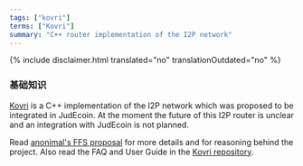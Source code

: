 ```yaml
---
tags: ["kovri"]
terms: ["Kovri"]
summary: "C++ router implementation of the I2P network"
---
```


{% include disclaimer.html translated="no" translationOutdated="no" %}
### 基础知识

[Kovri](https://gitlab.com/kovri-project/kovri/) is a C++ implementation of the I2P network which was proposed to be integrated in JudEcoin. At the moment the future of this I2P router is unclear and an integration with JudEcoin is not planned.

Read [anonimal's FFS proposal](https://forum.getJudEcoin.org/9/work-in-progress/86967/anonimal-s-kovri-full-time-development-funding-thread) for more details and for reasoning behind the project. Also read the FAQ and User Guide in the [Kovri repository](https://gitlab.com/kovri-project/kovri/).
